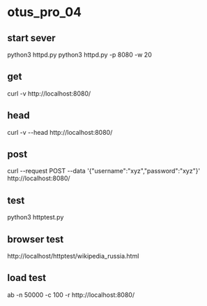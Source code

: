 # otus_pro_04

## start sever
python3 httpd.py
python3 httpd.py -p 8080 -w 20

## get
curl -v http://localhost:8080/

## head
curl -v --head http://localhost:8080/

## post
curl --request POST --data '{"username":"xyz","password":"xyz"}' http://localhost:8080/

## test
python3 httptest.py

## browser test
http://localhost/httptest/wikipedia_russia.html 

## load test 
ab -n 50000 -c 100 -r http://localhost:8080/ 